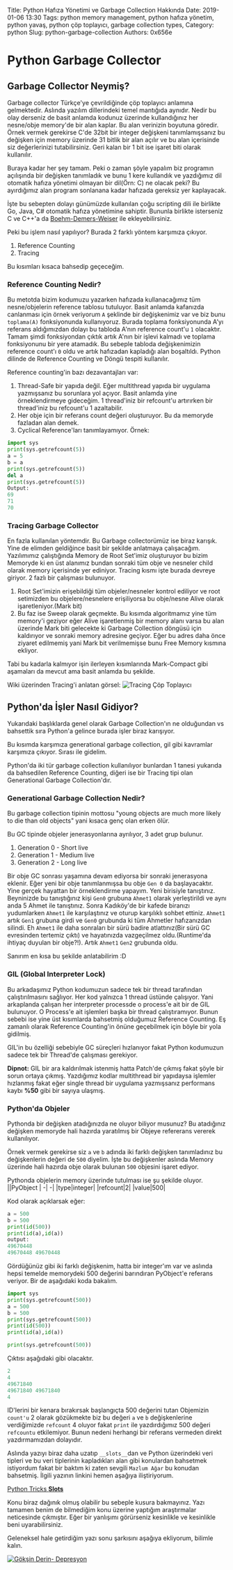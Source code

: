 Title: Python Hafıza Yönetimi ve Garbage Collection Hakkında
Date: 2019-01-06 13:30
Tags: python memory management, python hafıza yönetim, python yavaş, python çöp toplayıcı, garbage collection types,
Category: python
Slug: python-garbage-collection
Authors: 0x656e

# Python Garbage Collector

## Garbage Collector Neymiş?

Garbage collector Türkçe'ye çevrildiğinde çöp toplayıcı anlamına gelmektedir. Aslında yazılım dillerindeki temel mantığıda aynıdır. Nedir bu olay derseniz de basit anlamda kodunuz üzerinde kullandığınız her nesne/obje memory'de bir alan kaplar. Bu alan verinizin boyutuna göredir. Örnek vermek gerekirse C'de 32bit bir integer değişkeni tanımlamışsanız bu değişken için memory üzerinde 31 bitlik bir alan açılır ve bu alan içerisinde siz değerlerinizi tutabilirsiniz. Geri kalan bir 1 bit ise işaret biti olarak kullanılır.

Buraya kadar her şey tamam. Peki o zaman şöyle yapalım biz programın açılışında bir değişken tanımladık ve bunu 1 kere kullandık ve yazdığımız dil otomatik hafıza yönetimi olmayan bir dil(Örn: C) ne olacak peki? Bu ayırdığımız alan program sonlanana kadar hafızada gereksiz yer kaplayacak.

İşte bu sebepten dolayı günümüzde kullanılan çoğu scripting dili ile birlikte Go, Java, C# otomatik hafıza yönetimine sahiptir. Bununla birlikte isterseniz C ve C++'a da [Boehm-Demers-Weiser](https://github.com/ivmai/bdwgc) ile ekleyebilirsiniz.

Peki bu işlem nasıl yapılıyor? Burada 2 farklı yöntem karşımıza çıkıyor. 
1. Reference Counting
2. Tracing

Bu kısımları kısaca bahsedip geçeceğim. 

### Reference Counting Nedir?
Bu metotda bizim kodumuzu yazarken hafızada kullanacağımız tüm nesne/objelerin reference tablosu tutuluyor. Basit anlamda kafanızda canlanması için örnek veriyorum `A` şeklinde bir değişkenimiz var ve biz bunu `toplama(A)` fonksiyonunda kullanıyoruz. Burada toplama fonksiyonunda A'yı referans aldığımızdan dolayı bu tabloda A'nın reference count'u `1` olacaktır. Tamam şimdi fonksiyondan çıktık artık A'nın bir işlevi kalmadı ve toplama fonksiyonunu bir yere atamadık. Bu sebeple tabloda değişkenimizin reference count'ı `0` oldu ve artık hafızadan kapladığı alan boşaltıldı. Python dilinde de Reference Counting ve Döngü tespiti kullanılır.

Reference counting'in bazı dezavantajları var:
1. Thread-Safe bir yapıda değil. Eğer multithread yapıda bir uygulama yazmışsanız bu sorunlara yol açıyor. Basit anlamda yine örneklendirmeye gideceğim. 1 thread'iniz bir refcount'u artırırken bir thread'iniz bu refcount'u 1 azaltabilir.
2. Her obje için bir referans count değeri oluşturuyor. Bu da memoryde fazladan alan demek.
3. Cyclical Reference'ları tanımlayamıyor. 
Örnek:

```Python
import sys
print(sys.getrefcount(5))
a = 5
b = a
print(sys.getrefcount(5))
del a
print(sys.getrefcount(5))
Output:
69
71
70
```
### Tracing Garbage Collector
En fazla kullanılan yöntemdir.
Bu Garbage collectorümüz ise biraz karışık. Yine de elimden geldiğince basit bir şekilde anlatmaya çalışacağım. Yazılımımız çalıştığında Memory de Root Set'imiz oluşturuyor bu bizim Memoryde ki en üst alanımız bundan sonraki tüm obje ve nesneler child olarak memory içerisinde yer ediniyor. Tracing kısmı işte burada devreye giriyor. 2 fazlı bir çalışması bulunuyor.
1. Root Set'imizin erişebildiği tüm objeler/nesneler kontrol ediliyor ve root setimizden bu objelere/nesnelere erişiliyorsa bu obje/nesne Alive olarak işaretleniyor.(Mark bit)
2. Bu faz ise Sweep olarak geçmekte. Bu kısımda algoritmamız yine tüm memory'i geziyor eğer Alive işaretlenmiş bir memory alanı varsa bu alan üzerinde Mark biti gelecekte ki Garbage Collection döngüsü için kaldırıyor ve sonraki memory adresine geçiyor. Eğer bu adres daha önce ziyaret edilmemiş yani Mark bit verilmemişse bunu Free Memory kısmına ekliyor.

Tabi bu kadarla kalmıyor işin ilerleyen kısımlarında Mark-Compact gibi aşamaları da mevcut ama basit anlamda bu şekilde.

Wiki üzerinden Tracing'i anlatan görsel:
![Tracing Çöp Toplayıcı](https://upload.wikimedia.org/wikipedia/commons/thumb/1/1d/Animation_of_tri-color_garbage_collection.gif/330px-Animation_of_tri-color_garbage_collection.gif)


## Python'da İşler Nasıl Gidiyor?
Yukarıdaki başlıklarda genel olarak Garbage Collection'ın ne olduğundan vs bahsettik sıra Python'a gelince burada işler biraz karışıyor.

Bu kısımda karşımıza generational garbage collection, gil gibi kavramlar karşımıza çıkıyor. Sırası ile gidelim.

Python'da iki tür garbage collection kullanılıyor bunlardan 1 tanesi yukarıda da bahsedilen Reference Counting, diğeri ise bir Tracing tipi olan Generational Garbage Collection'dır.

### Generational Garbage Collection Nedir?

Bu garbage collection tipinin mottosu "young objects are much more likely to die than old objects" yani kısaca genç olan erken ölür. 

Bu GC tipinde objeler jenerasyonlarına ayrılıyor, 3 adet grup bulunur.
1. Generation 0 - Short live
2. Generation 1 - Medium live
3. Generation 2 - Long live


Bir obje GC sonrası yaşamına devam ediyorsa bir sonraki jenerasyona eklenir. Eğer yeni bir obje tanımlanmışsa bu obje `Gen 0` da başlayacaktır. 
Yine gerçek hayattan bir örneklendirme yapayım.
Yeni birisiyle tanıştınız. Beyninizde bu tanıştığınız kişi `Gen0` grubuna `Ahmet1` olarak yerleştirildi ve aynı anda 5 Ahmet ile tanıştınız. Sonra  Kadıköy'de bir kafede biranızı yudumlarken `Ahmet1` ile karşılaştınız ve oturup karşılıklı sohbet ettiniz. `Ahmet1` artık `Gen1` grubuna girdi ve `Gen0` grubunda ki tüm Ahmetler hafızanızdan silindi. Eh `Ahmet1` ile daha sonraları bir sürü badire atlattınız(Bir sürü GC evresinden tertemiz çıktı) ve hayatınızda vazgeçilmez oldu.(Runtime'da ihtiyaç duyulan bir obje?!). Artık `Ahmet1` `Gen2` grubunda oldu.

Sanırım en kısa bu şekilde anlatabilirim :D 

### GIL (Global Interpreter Lock)

Bu arkadaşımız Python kodumuzun sadece tek bir thread tarafından çalıştırılmasını sağlıyor. Her kod yalnızca 1 thread üstünde çalışıyor. Yani arkaplanda çalışan her interpreter processde o process'e ait bir de GIL bulunuyor. O Process'e ait işlemleri başka bir thread çalıştıramıyor. Bunun sebebi ise yine üst kısımlarda bahsetmiş olduğumuz Reference Counting. Eş zamanlı olarak Reference Counting'in önüne geçebilmek için böyle bir yola gidilmiş.

GIL'in bu özelliği sebebiyle GC süreçleri hızlanıyor fakat Python kodumuzun sadece tek bir Thread'de çalışması gerekiyor. 

**Dipnot:** GIL bir ara kaldırılmak istenmiş hatta Patch'de çıkmış fakat şöyle bir sorun ortaya çıkmış. Yazdığımız kodlar multithread bir yapıdaysa işlemler hızlanmış fakat eğer single thread bir uygulama yazmışsanız performans kaybı **%50** gibi bir sayıya ulaşmış.


### Python'da Objeler

Pythonda bir değişken atadığınızda ne oluyor biliyor musunuz? Bu atadığınız değişken memoryde hali hazırda yaratılmış bir Objeye refererans vererek kullanılıyor. 

Örnek vermek gerekirse siz `a` ve `b` adında iki farklı değişken tanımladınız bu değişkenlerin değeri de `500` diyelim. İşte bu değişkenler aslında Memory üzerinde hali hazırda obje olarak bulunan `500` objesini işaret ediyor. 

Pythonda objelerin memory üzerinde tutulması ise şu şekilde oluyor.
||PyObject
| -| -|
|type|integer|
|refcount|2|
|value|500|

Kod olarak açıklarsak eğer:
```python
a = 500
b = 500
print(id(500))
print(id(a),id(a)) 
output:
49670448
49670448 49670448
```

Gördüğünüz gibi iki farklı değişkenim, hatta bir integer'ım var ve aslında hepsi temelde memorydeki 500 değerini barındıran PyObject'e referans veriyor. Bir de aşağıdaki koda bakalım.

```python
import sys
print(sys.getrefcount(500))
a = 500
b = 500
print(sys.getrefcount(500))
print(id(500))
print(id(a),id(a))

print(sys.getrefcount(500))

```
Çıktısı aşağıdaki gibi olacaktır.
```python
2
4
49671840
49671840 49671840
4
```

ID'lerini bir kenara bırakırsak başlangıçta 500 değerini tutan Objemizin `count'u` 2 olarak gözükmekte biz bu değeri `a` ve `b` değişkenlerine verdiğimizde `refcount` 4 oluyor fakat `print` ile yazdırdığımız 500 değeri `refcountu` etkilemiyor. Bunun nedeni herhangi bir referans vermeden direkt yazdırmamızdan dolayıdır. 


Aslında yazıyı biraz daha uzatıp `__slots__`dan ve Python üzerindeki veri tipleri ve bu veri tiplerinin kapladıkları alan gibi konulardan bahsetmek istiyordum fakat bir baktım ki zaten sevgili `Mazlum Ağar` bu konudan bahsetmiş. İlgili yazının linkini hemen aşağıya iliştiriyorum.

[Python Tricks __Slots__](https://medium.com/@mazlumagar/python-tricks-1-slots-e0c9b04f4c5a)


Konu biraz dağınık olmuş olabilir bu sebeple kusura bakmayınız. Yazı tamamen benim de bilmediğim konu üzerine yaptığım araştırmalar neticesinde çıkmıştır. Eğer bir yanlışımı görürseniz kesinlikle ve kesinlikle beni uyarabilirsiniz. 

Geleneksel hale getirdiğim yazı sonu şarkısını aşağıya ekliyorum, bilimle kalın.

[![Gökşin Derin- Depresyon](https://img.youtube.com/vi/OYHsJ_h-noc/0.jpg)](https://www.youtube.com/watch?v=OYHsJ_h-noc)
